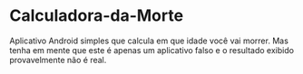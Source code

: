 # Calculadora-da-Morte
Aplicativo Android simples que calcula em que idade você vai morrer. Mas tenha em mente que este é apenas um aplicativo falso e o resultado exibido provavelmente não é real. 
